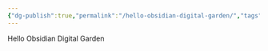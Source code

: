 ```yaml
---
{"dg-publish":true,"permalink":"/hello-obsidian-digital-garden/","tags":"gardenEntry","dgHomeLink":true,"dgPassFrontmatter":false}
---
```


Hello Obsidian Digital Garden